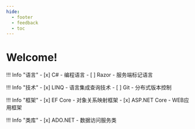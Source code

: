 ```yaml
---
hide:
  - footer
  - feedback
  - toc
---
```


# Welcome!

!!! Info "语言"
	- [x] C# - 编程语言
	- [ ] Razor - 服务端标记语言


!!! Info "技术"
	- [x] LINQ - 语言集成查询技术
	- [ ] Git - 分布式版本控制

!!! Info "框架"
	- [x] EF Core - 对象关系映射框架
	- [x] ASP.NET Core - WEB应用框架

!!! Info "类库"
	- [x] ADO.NET - 数据访问服务类
